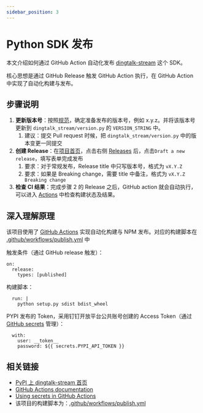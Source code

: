 ```yaml
---
sidebar_position: 3
---
```


# Python SDK 发布

本文介绍如何通过 GitHub Action 自动化发布 [dingtalk-stream](https://pypi.org/project/dingtalk-stream/) 这个 SDK。

核心思想是通过 GitHub Release 触发 GitHub Action 执行，在 GitHub Action 中实现了自动化构建与发布。

## 步骤说明

1. **更新版本号**：按照[规范](intro)，确定准备发布的版本号，例如 x.y.z。并将该版本号更新到 `dingtalk_stream/version.py` 的 `VERSION_STRING` 中。
    1. 建议：提交 Pull request 时候，把 `dingtalk_stream/version.py` 中的版本变更一同提交
2. **创建 Release**：在[项目首页](https://github.com/open-dingtalk/dingtalk-stream-sdk-python)，点击右侧 [Releases](https://github.com/open-dingtalk/dingtalk-stream-sdk-python/releases) 后，点击`Draft a new release`，填写表单完成发布
    1. 要求：对于常规发布，Release title 中只写版本号，格式为 `vX.Y.Z`
    2. 要求：如果是 Breaking change，需要 title 中备注，格式为 `vX.Y.Z Breaking change`
3. **检查 CI 结果**：完成步骤 2 的 Release 之后，GitHub action 就会自动执行，可以进入 [Actions](https://github.com/open-dingtalk/dingtalk-stream-sdk-python/actions) 中检查构建状态及结果。

## 深入理解原理

该项目使用了 [GitHub Actions](https://docs.github.com/en/actions) 实现自动化构建与 NPM 发布。对应的构建脚本在 [.github/workflows/publish.yml](https://github.com/open-dingtalk/dingtalk-stream-sdk-python/blob/main/.github/workflows/publish.yml) 中

触发条件（通过 GitHub release 触发）：
```text
on:
  release:
    types: [published]
```

构建脚本：
```text
  run: |
    python setup.py sdist bdist_wheel
```

PYPI 发布的 Token，采用钉钉开放平台公共账号创建的 Access Token（通过 [GitHub secrets](https://docs.github.com/actions/security-guides/encrypted-secrets) 管理）：
```text
  with:
    user: __token__
    password: ${{ secrets.PYPI_API_TOKEN }}
```

## 相关链接

* [PyPI 上 dingtalk-stream 首页](https://pypi.org/project/dingtalk-stream/)
* [GitHub Actions documentation](https://docs.github.com/en/actions)
* [Using secrets in GitHub Actions](https://docs.github.com/actions/security-guides/encrypted-secrets)
* 该项目的构建脚本为：[.github/workflows/publish.yml](https://github.com/open-dingtalk/dingtalk-stream-sdk-python/blob/main/.github/workflows/publish.yml)